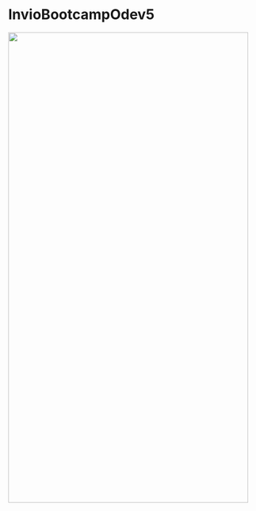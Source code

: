 # InvioBootcampOdev5

<img src="https://user-images.githubusercontent.com/49315188/195170406-2d5899e0-303e-4daa-9a88-d733942c005f.png" width="484" height="950">

